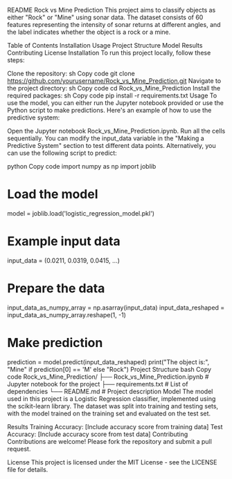 README
Rock vs Mine Prediction
This project aims to classify objects as either "Rock" or "Mine" using sonar data. The dataset consists of 60 features representing the intensity of sonar returns at different angles, and the label indicates whether the object is a rock or a mine.

Table of Contents
Installation
Usage
Project Structure
Model
Results
Contributing
License
Installation
To run this project locally, follow these steps:

Clone the repository:
sh
Copy code
git clone https://github.com/yourusername/Rock_vs_Mine_Prediction.git
Navigate to the project directory:
sh
Copy code
cd Rock_vs_Mine_Prediction
Install the required packages:
sh
Copy code
pip install -r requirements.txt
Usage
To use the model, you can either run the Jupyter notebook provided or use the Python script to make predictions. Here's an example of how to use the predictive system:

Open the Jupyter notebook Rock_vs_Mine_Prediction.ipynb.
Run all the cells sequentially.
You can modify the input_data variable in the "Making a Predictive System" section to test different data points.
Alternatively, you can use the following script to predict:

python
Copy code
import numpy as np
import joblib

# Load the model
model = joblib.load('logistic_regression_model.pkl')

# Example input data
input_data = (0.0211, 0.0319, 0.0415, ...)

# Prepare the data
input_data_as_numpy_array = np.asarray(input_data)
input_data_reshaped = input_data_as_numpy_array.reshape(1, -1)

# Make prediction
prediction = model.predict(input_data_reshaped)
print("The object is:", "Mine" if prediction[0] == 'M' else "Rock")
Project Structure
bash
Copy code
Rock_vs_Mine_Prediction/
├── Rock_vs_Mine_Prediction.ipynb  # Jupyter notebook for the project
├── requirements.txt               # List of dependencies
└── README.md                      # Project description
Model
The model used in this project is a Logistic Regression classifier, implemented using the scikit-learn library. The dataset was split into training and testing sets, with the model trained on the training set and evaluated on the test set.

Results
Training Accuracy: [Include accuracy score from training data]
Test Accuracy: [Include accuracy score from test data]
Contributing
Contributions are welcome! Please fork the repository and submit a pull request.

License
This project is licensed under the MIT License - see the LICENSE file for details.
